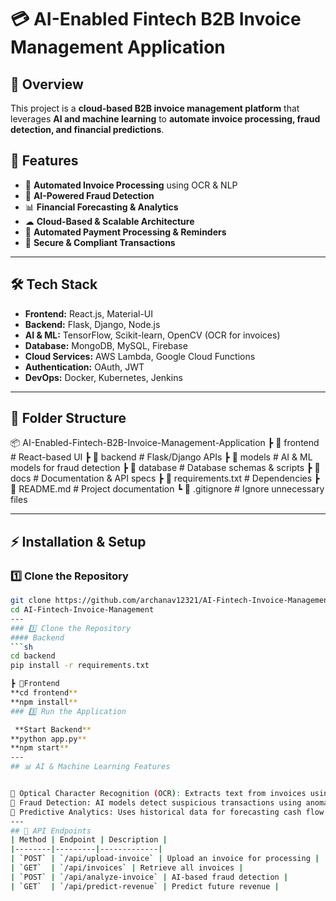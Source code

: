 # 💳 AI-Enabled Fintech B2B Invoice Management Application

## 📌 Overview
This project is a **cloud-based B2B invoice management platform** that leverages **AI and machine learning** to **automate invoice processing, fraud detection, and financial predictions**.

## 🚀 Features
- 📑 **Automated Invoice Processing** using OCR & NLP  
- 🤖 **AI-Powered Fraud Detection**  
- 📊 **Financial Forecasting & Analytics**  
- ☁ **Cloud-Based & Scalable Architecture**  
- 🔄 **Automated Payment Processing & Reminders**  
- 🔐 **Secure & Compliant Transactions**  

---

## 🛠️ Tech Stack
- **Frontend:** React.js, Material-UI  
- **Backend:** Flask, Django, Node.js  
- **AI & ML:** TensorFlow, Scikit-learn, OpenCV (OCR for invoices)  
- **Database:** MongoDB, MySQL, Firebase  
- **Cloud Services:** AWS Lambda, Google Cloud Functions  
- **Authentication:** OAuth, JWT  
- **DevOps:** Docker, Kubernetes, Jenkins  

---

## 📂 Folder Structure
📦 AI-Enabled-Fintech-B2B-Invoice-Management-Application ┣ 📂 frontend # React-based UI
┣ 📂 backend # Flask/Django APIs
┣ 📂 models # AI & ML models for fraud detection
┣ 📂 database # Database schemas & scripts
┣ 📂 docs # Documentation & API specs
┣ 📜 requirements.txt # Dependencies
┣ 📜 README.md # Project documentation
┗ 📜 .gitignore # Ignore unnecessary files

---

## ⚡ Installation & Setup
### 1️⃣ Clone the Repository
```sh
git clone https://github.com/archanav12321/AI-Fintech-Invoice-Management.git
cd AI-Fintech-Invoice-Management
---
### 1️⃣ Clone the Repository
#### Backend
```sh
cd backend
pip install -r requirements.txt

┣ 📂Frontend
**cd frontend**
**npm install**
### 3️⃣ Run the Application

 **Start Backend**
**python app.py**
**npm start**
---
## 📊 AI & Machine Learning Features


🔹 Optical Character Recognition (OCR): Extracts text from invoices using OpenCV & Tesseract
🔹 Fraud Detection: AI models detect suspicious transactions using anomaly detection
🔹 Predictive Analytics: Uses historical data for forecasting cash flow & revenue
---
## 🔗 API Endpoints
| Method | Endpoint | Description |
|--------|---------|-------------|
| `POST` | `/api/upload-invoice` | Upload an invoice for processing |
| `GET`  | `/api/invoices` | Retrieve all invoices |
| `POST` | `/api/analyze-invoice` | AI-based fraud detection |
| `GET`  | `/api/predict-revenue` | Predict future revenue |



